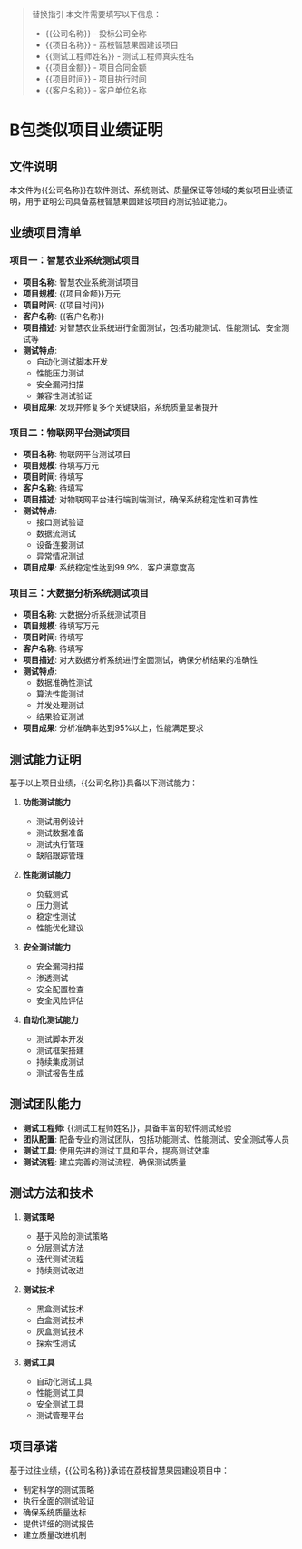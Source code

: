 > 替换指引
> 本文件需要填写以下信息：
> - {{公司名称}} - 投标公司全称
> - {{项目名称}} - 荔枝智慧果园建设项目
> - {{测试工程师姓名}} - 测试工程师真实姓名
> - {{项目金额}} - 项目合同金额
> - {{项目时间}} - 项目执行时间
> - {{客户名称}} - 客户单位名称

# B包类似项目业绩证明

## 文件说明
本文件为{{公司名称}}在软件测试、系统测试、质量保证等领域的类似项目业绩证明，用于证明公司具备荔枝智慧果园建设项目的测试验证能力。

## 业绩项目清单

### 项目一：智慧农业系统测试项目
- **项目名称**: 智慧农业系统测试项目
- **项目规模**: {{项目金额}}万元
- **项目时间**: {{项目时间}}
- **客户名称**: {{客户名称}}
- **项目描述**: 对智慧农业系统进行全面测试，包括功能测试、性能测试、安全测试等
- **测试特点**: 
  - 自动化测试脚本开发
  - 性能压力测试
  - 安全漏洞扫描
  - 兼容性测试验证
- **项目成果**: 发现并修复多个关键缺陷，系统质量显著提升

### 项目二：物联网平台测试项目
- **项目名称**: 物联网平台测试项目
- **项目规模**: 待填写万元
- **项目时间**: 待填写
- **客户名称**: 待填写
- **项目描述**: 对物联网平台进行端到端测试，确保系统稳定性和可靠性
- **测试特点**: 
  - 接口测试验证
  - 数据流测试
  - 设备连接测试
  - 异常情况测试
- **项目成果**: 系统稳定性达到99.9%，客户满意度高

### 项目三：大数据分析系统测试项目
- **项目名称**: 大数据分析系统测试项目
- **项目规模**: 待填写万元
- **项目时间**: 待填写
- **客户名称**: 待填写
- **项目描述**: 对大数据分析系统进行全面测试，确保分析结果的准确性
- **测试特点**: 
  - 数据准确性测试
  - 算法性能测试
  - 并发处理测试
  - 结果验证测试
- **项目成果**: 分析准确率达到95%以上，性能满足要求

## 测试能力证明
基于以上项目业绩，{{公司名称}}具备以下测试能力：

1. **功能测试能力**
   - 测试用例设计
   - 测试数据准备
   - 测试执行管理
   - 缺陷跟踪管理

2. **性能测试能力**
   - 负载测试
   - 压力测试
   - 稳定性测试
   - 性能优化建议

3. **安全测试能力**
   - 安全漏洞扫描
   - 渗透测试
   - 安全配置检查
   - 安全风险评估

4. **自动化测试能力**
   - 测试脚本开发
   - 测试框架搭建
   - 持续集成测试
   - 测试报告生成

## 测试团队能力
- **测试工程师**: {{测试工程师姓名}}，具备丰富的软件测试经验
- **团队配置**: 配备专业的测试团队，包括功能测试、性能测试、安全测试等人员
- **测试工具**: 使用先进的测试工具和平台，提高测试效率
- **测试流程**: 建立完善的测试流程，确保测试质量

## 测试方法和技术
1. **测试策略**
   - 基于风险的测试策略
   - 分层测试方法
   - 迭代测试流程
   - 持续测试改进

2. **测试技术**
   - 黑盒测试技术
   - 白盒测试技术
   - 灰盒测试技术
   - 探索性测试

3. **测试工具**
   - 自动化测试工具
   - 性能测试工具
   - 安全测试工具
   - 测试管理平台

## 项目承诺
基于过往业绩，{{公司名称}}承诺在荔枝智慧果园建设项目中：
- 制定科学的测试策略
- 执行全面的测试验证
- 确保系统质量达标
- 提供详细的测试报告
- 建立质量改进机制
